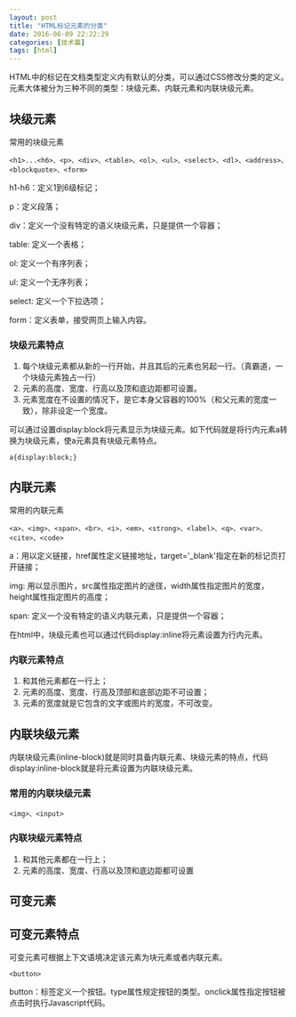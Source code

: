 ```yaml
---
layout: post
title: "HTML标记元素的分类"
date: 2016-06-09 22:22:29
categories: [技术篇]
tags: [html]
---
```


HTML中的标记在文档类型定义内有默认的分类，可以通过CSS修改分类的定义。元素大体被分为三种不同的类型：块级元素、内联元素和内联块级元素。

## 块级元素

常用的块级元素

```
<h1>...<h6>、<p>、<div>、<table>、<ol>、<ul>、<select>、<dl>、<address>、<blockquote>、<form>
```
h1-h6：定义1到6级标记；

p：定义段落；

div：定义一个没有特定的语义块级元素，只是提供一个容器；

table: 定义一个表格；

ol: 定义一个有序列表；

ul: 定义一个无序列表；

select: 定义一个下拉选项；

form：定义表单，接受网页上输入内容。

### 块级元素特点

1. 每个块级元素都从新的一行开始，并且其后的元素也另起一行。（真霸道，一个块级元素独占一行）
2. 元素的高度、宽度、行高以及顶和底边距都可设置。
3. 元素宽度在不设置的情况下，是它本身父容器的100%（和父元素的宽度一致），除非设定一个宽度。

可以通过设置display:block将元素显示为块级元素。如下代码就是将行内元素a转换为块级元素，使a元素具有块级元素特点。

```
a{display:block;}
```

## 内联元素

常用的内联元素

```
<a>、<img>、<span>、<br>、<i>、<em>、<strong>、<label>、<q>、<var>、<cite>、<code>
```
a：用以定义链接，href属性定义链接地址，target='_blank'指定在新的标记页打开链接；

img: 用以显示图片，src属性指定图片的途径，width属性指定图片的宽度，height属性指定图片的高度；

span: 定义一个没有特定的语义内联元素，只是提供一个容器；

在html中，块级元素也可以通过代码display:inline将元素设置为行内元素。

### 内联元素特点

1. 和其他元素都在一行上；
2. 元素的高度、宽度、行高及顶部和底部边距不可设置；
3. 元素的宽度就是它包含的文字或图片的宽度，不可改变。



## 内联块级元素
内联块级元素(inline-block)就是同时具备内联元素、块级元素的特点，代码display:inline-block就是将元素设置为内联块级元素。

### 常用的内联块级元素

```
<img>、<input>
```

### 内联块级元素特点
1. 和其他元素都在一行上；
2. 元素的高度、宽度、行高以及顶和底边距都可设置

## 可变元素
## 可变元素特点
可变元素可根据上下文语境决定该元素为块元素或者内联元素。

```
<button>
```
button：标签定义一个按钮。type属性规定按钮的类型。onclick属性指定按钮被点击时执行Javascript代码。